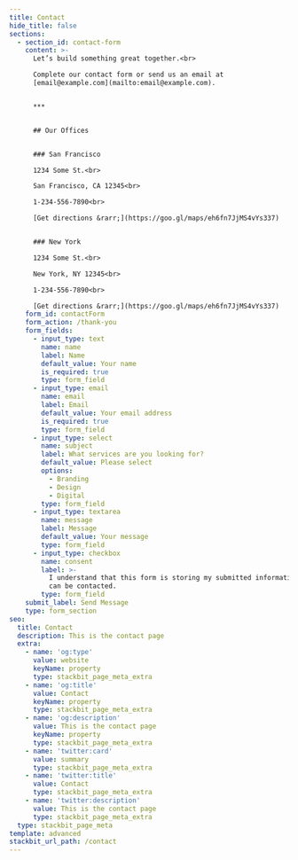 ```yaml
---
title: Contact
hide_title: false
sections:
  - section_id: contact-form
    content: >-
      Let’s build something great together.<br>

      Complete our contact form or send us an email at
      [email@example.com](mailto:email@example.com).


      ***


      ## Our Offices


      ### San Francisco

      1234 Some St.<br>

      San Francisco, CA 12345<br>

      1-234-556-7890<br>

      [Get directions &rarr;](https://goo.gl/maps/eh6fn7JjMS4vYs337)


      ### New York

      1234 Some St.<br>

      New York, NY 12345<br>

      1-234-556-7890<br>

      [Get directions &rarr;](https://goo.gl/maps/eh6fn7JjMS4vYs337)
    form_id: contactForm
    form_action: /thank-you
    form_fields:
      - input_type: text
        name: name
        label: Name
        default_value: Your name
        is_required: true
        type: form_field
      - input_type: email
        name: email
        label: Email
        default_value: Your email address
        is_required: true
        type: form_field
      - input_type: select
        name: subject
        label: What services are you looking for?
        default_value: Please select
        options:
          - Branding
          - Design
          - Digital
        type: form_field
      - input_type: textarea
        name: message
        label: Message
        default_value: Your message
        type: form_field
      - input_type: checkbox
        name: consent
        label: >-
          I understand that this form is storing my submitted information so I
          can be contacted.
        type: form_field
    submit_label: Send Message
    type: form_section
seo:
  title: Contact
  description: This is the contact page
  extra:
    - name: 'og:type'
      value: website
      keyName: property
      type: stackbit_page_meta_extra
    - name: 'og:title'
      value: Contact
      keyName: property
      type: stackbit_page_meta_extra
    - name: 'og:description'
      value: This is the contact page
      keyName: property
      type: stackbit_page_meta_extra
    - name: 'twitter:card'
      value: summary
      type: stackbit_page_meta_extra
    - name: 'twitter:title'
      value: Contact
      type: stackbit_page_meta_extra
    - name: 'twitter:description'
      value: This is the contact page
      type: stackbit_page_meta_extra
  type: stackbit_page_meta
template: advanced
stackbit_url_path: /contact
---
```

